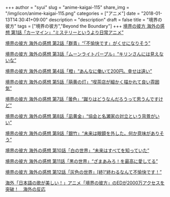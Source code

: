 +++
author = "syui"
slug = "anime-kaigai-115"
share_img = "/img/icon/anime-kaigai-115.png"
categories = ["アニメ"]
date = "2018-01-13T14:30:41+09:00"
description = "description"
draft = false
title = "境界の彼方"
tags = ["境界の彼方","Beyond the Boundary"]
+++
<a href="http://animeyoubi.blog.fc2.com/blog-entry-150.html" rel="nofollow" target="_blank" title="境界の彼方 海外の感想 第1話「カーマイン」“ミステリーというより日常アニメ”">境界の彼方 海外の感想 第1話「カーマイン」“ミステリーというより日常アニメ”</a>

<a href="http://animeyoubi.blog.fc2.com/blog-entry-153.html" rel="nofollow" target="_blank" title="境界の彼方 海外の感想 第2話「群青」“「不愉快です」がくせになりそう”">境界の彼方 海外の感想 第2話「群青」“「不愉快です」がくせになりそう”</a>

<a href="http://animeyoubi.blog.fc2.com/blog-entry-158.html" rel="nofollow" target="_blank" title="境界の彼方 海外の感想 第3話「ムーンライトパープル」“キリンさんには見えないな”">境界の彼方 海外の感想 第3話「ムーンライトパープル」“キリンさんには見えないな”</a>

<a href="http://animeyoubi.blog.fc2.com/blog-entry-162.html" rel="nofollow" target="_blank" title="境界の彼方 海外の感想 第4話「橙」“あんなに働いて200円。幸せは遠い”">境界の彼方 海外の感想 第4話「橙」“あんなに働いて200円。幸せは遠い”</a>

<a href="http://animeyoubi.blog.fc2.com/blog-entry-165.html" rel="nofollow" target="_blank" title="境界の彼方 海外の感想 第5話「萌黄の灯」“喫茶店が細かく描かれて良い雰囲気”">境界の彼方 海外の感想 第5話「萌黄の灯」“喫茶店が細かく描かれて良い雰囲気”</a>

<a href="http://animeyoubi.blog.fc2.com/blog-entry-167.html" rel="nofollow" target="_blank" title="境界の彼方 海外の感想 第7話「曇色」“蹴りはどうなんだろうって思うんですけど”">境界の彼方 海外の感想 第7話「曇色」“蹴りはどうなんだろうって思うんですけど”</a>

<a href="http://animeyoubi.blog.fc2.com/blog-entry-170.html" rel="nofollow" target="_blank" title="境界の彼方 海外の感想 第8話「凪黄金」“協会と名瀬家の対立という背景がいい”">境界の彼方 海外の感想 第8話「凪黄金」“協会と名瀬家の対立という背景がいい”</a>

<a href="http://animeyoubi.blog.fc2.com/blog-entry-173.html" rel="nofollow" target="_blank" title="境界の彼方 海外の感想 第9話「銀竹」“未来は眼鏡を外した。何か意味がありそう”">境界の彼方 海外の感想 第9話「銀竹」“未来は眼鏡を外した。何か意味がありそう”</a>

<a href="http://animeyoubi.blog.fc2.com/blog-entry-177.html" rel="nofollow" target="_blank" title="境界の彼方 海外の感想 第10話「白の世界」“未来はすべてを知っていた”">境界の彼方 海外の感想 第10話「白の世界」“未来はすべてを知っていた”</a>

<a href="http://animeyoubi.blog.fc2.com/blog-entry-180.html" rel="nofollow" target="_blank" title="境界の彼方 海外の感想 第11話「黒の世界」“ざまあみろ！を最高に愛してる”">境界の彼方 海外の感想 第11話「黒の世界」“ざまあみろ！を最高に愛してる”</a>

<a href="http://animeyoubi.blog.fc2.com/blog-entry-184.html" rel="nofollow" target="_blank" title="境界の彼方 海外の感想 第12話「灰色の世界」[終]“終わるなんて不愉快です！”">境界の彼方 海外の感想 第12話「灰色の世界」[終]“終わるなんて不愉快です！”</a>

<a href="http://blog.livedoor.jp/sekaiminzoku/archives/51376793.html" rel="nofollow" target="_blank" title="海外「日本語の歌が美しい！」アニメ「境界の彼方」のEDが2000万アクセスを突破！　海外の反応">海外「日本語の歌が美しい！」アニメ「境界の彼方」のEDが2000万アクセスを突破！　海外の反応</a>
